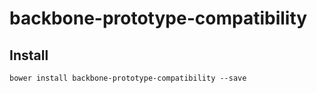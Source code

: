 # backbone-prototype-compatibility
## Install
```
bower install backbone-prototype-compatibility --save
```
